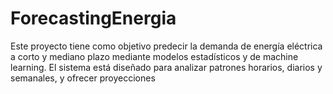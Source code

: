 # ForecastingEnergia
Este proyecto tiene como objetivo predecir la demanda de energía eléctrica a corto y mediano plazo mediante modelos estadísticos y de machine learning. El sistema está diseñado para analizar patrones horarios, diarios y semanales, y ofrecer proyecciones
